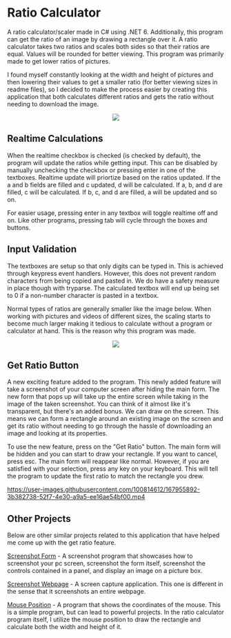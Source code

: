 # Ratio Calculator
A ratio calculator/scaler made in C# using .NET 6. Additionally, this program can get the ratio of an image by drawing a rectangle over it. A ratio calculator takes two ratios and scales both sides so that their ratios are equal. Values will be rounded for better viewing. This program was primarily made to get lower ratios of pictures.

I found myself constantly looking at the width and height of pictures and then lowering their values to get a smaller ratio (for better viewing sizes in readme files), so I decided to make the process easier by creating this application that both calculates different ratios and gets the ratio without needing to download the image.

<p align="center">
<img src="https://user-images.githubusercontent.com/100814612/167768320-b06cd149-2462-45af-9203-c34ea3c9f24a.png"><img>
</p>

**Realtime Calculations**
-------------------------------------
When the realtime checkbox is checked (is checked by default), the program will update the ratios while getting input. This can be disabled by manually unchecking the checkbox or pressing enter in one of the textboxes. Realtime update will priortize based on the ratios updated. If the a and b fields are filled and c updated, d will be calculated. If a, b, and d are filled, c will be calculated. If b, c, and d are filled, a will be updated and so on.

For easier usage, pressing enter in any textbox will toggle realtime off and on. Like other programs, pressing tab will cycle through the boxes and buttons.

**Input Validation**
-------------------------------------
The textboxes are setup so that only digits can be typed in. This is achieved through keypress event handlers. However, this does not prevent random characters from being copied and pasted in. We do have a safety measure in place though with tryparse. The calculated textbox will end up being set to 0 if a non-number character is pasted in a textbox.

Normal types of ratios are generally smaller like the image below. When working with pictures and videos of different sizes, the scaling starts to become much larger making it tedious to calculate without a program or calculator at hand. This is the reason why this program was made.

<p align="center">
<img src="https://user-images.githubusercontent.com/100814612/163684610-1167edfe-125f-40f5-8839-48bc09d9a147.png"><img>
</p>

**Get Ratio Button**
-------------------------------------
A new exciting feature added to the program. This newly added feature will take a screenshot of your computer screen after hiding the main form. The new form that pops up will take up the entire screen while taking in the image of the taken screenshot. You can think of it almost like it's transparent, but there's an added bonus. We can draw on the screen. This means we can form a rectangle around an existing image on the screen and get its ratio without needing to go through the hassle of downloading an image and looking at its properties.

To use the new feature, press on the "Get Ratio" button. The main form will be hidden and you can start to draw your rectangle. If you want to cancel, press esc. The main form will reappear like normal. However, if you are satisfied with your selection, press any key on your keyboard. This will tell the program to update the first ratio to match the rectangle you drew.

https://user-images.githubusercontent.com/100814612/167955892-3b382738-52f7-4e30-a9a5-ee16ae54bf00.mp4

**Other Projects**
-------------------
Below are other similar projects related to this application that have helped me come up with the get ratio feature.

[Screenshot Form](https://github.com/Kttra/ScreenshotForm) - A screenshot program that showcases how to screenshot your pc screen, screenshot the form itself, screenshot the controls contained in a panel, and display an image on a picture box.

[Screenshot Webpage](https://github.com/Kttra/ScreenshotWebpage) - A screen capture application. This one is different in the sense that it screenshots an entire webpage.

[Mouse Position](https://github.com/Kttra/MousePosition) - A program that shows the coordinates of the mouse. This is a simple program, but can lead to powerful projects. In the ratio calculator program itself, I utilize the mouse position to draw the rectangle and calculate both the width and height of it.
